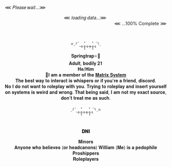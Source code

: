 
⋘ 𝑃𝑙𝑒𝑎𝑠𝑒 𝑤𝑎𝑖𝑡...⋙

 </div> <div align="center">  ⋘ 𝑙𝑜𝑎𝑑𝑖𝑛𝑔 𝑑𝑎𝑡𝑎...⋙‎ ‎‎‎‎ </div>
 </div> <div align="right"> ‎‎‎‎‎‎‎⋘ ...100% Complete ⋙‎

 ‎‎‎‎ </div> <div align="center">   ⭐ˏ⸉ˋ‿̩͙‿̩̩̥͙̽‿̩͙‿̩̥̩‿̩̩̥͙̽‿̩͙ˊ⸊ˎ
       
 </div> <div align="center">    𝐒𝐩𝐫𝐢𝐧𝐠𝐭𝐫𝐚𝐩⭐💜
           </div> <div align="center">       𝐀𝐝𝐮𝐥𝐭, 𝐛𝐨𝐝𝐢𝐥𝐲 𝟐𝟏
</div> <div align="center"> 𝐇𝐞/𝐇𝐢𝐦
</div> <div align="center">💜𝐈 𝐚𝐦 𝐚 𝐦𝐞𝐦𝐛𝐞𝐫 𝐨𝐟 𝐭𝐡𝐞 <a href="https://rentry.org/VenomLogang">𝐌𝐚𝐭𝐫𝐢𝐱 𝐒𝐲𝐬𝐭𝐞𝐦</a> 
</div> <div align="center">𝐓𝐡𝐞 𝐛𝐞𝐬𝐭 𝐰𝐚𝐲 𝐭𝐨 𝐢𝐧𝐭𝐞𝐫𝐚𝐜𝐭 𝐢𝐬 𝐰𝐡𝐢𝐬𝐩𝐞𝐫𝐬 𝐨𝐫 𝐢𝐟 𝐲𝐨𝐮'𝐫𝐞 𝐚 𝐟𝐫𝐢𝐞𝐧𝐝, 𝐝𝐢𝐬𝐜𝐨𝐫𝐝. 
</div> <div align="center"> 𝐍𝐨 𝐈 𝐝𝐨 𝐧𝐨𝐭 𝐰𝐚𝐧𝐭 𝐭𝐨 𝐫𝐨𝐥𝐞𝐩𝐥𝐚𝐲 𝐰𝐢𝐭𝐡 𝐲𝐨𝐮. 𝐓𝐫𝐲𝐢𝐧𝐠 𝐭𝐨 𝐫𝐨𝐥𝐞𝐩𝐥𝐚𝐲 𝐚𝐧𝐝 𝐢𝐧𝐬𝐞𝐫𝐭 𝐲𝐨𝐮𝐫𝐬𝐞𝐥𝐟 𝐨𝐧 𝐬𝐲𝐬𝐭𝐞𝐦𝐬 𝐢𝐬 𝐰𝐞𝐢𝐫𝐝 𝐚𝐧𝐝 𝐰𝐫𝐨𝐧𝐠. 𝐓𝐡𝐚𝐭 𝐛𝐞𝐢𝐧𝐠 𝐬𝐚𝐢𝐝, 𝐈 𝐚𝐦 𝐧𝐨𝐭 𝐦𝐲 𝐞𝐱𝐚𝐜𝐭 𝐬𝐨𝐮𝐫𝐜𝐞, 𝐝𝐨𝐧'𝐭 𝐭𝐫𝐞𝐚𝐭 𝐦𝐞 𝐚𝐬 𝐬𝐮𝐜𝐡.
</div> <div align="center"> 
 ‎‎‎‎ </div> <div align="center">   ˏ⸉ˋ‿̩͙‿̩̩̥͙̽‿̩͙‿̩̥̩‿̩̩̥͙̽‿̩͙ˊ⸊ˎ⭐
  
 ‎‎‎‎ </div> <div align="center">  **𝐃𝐍𝐈**
</div> <div align="center"> 𝐌𝐢𝐧𝐨𝐫𝐬
</div> <div align="center"> 𝐀𝐧𝐲𝐨𝐧𝐞 𝐰𝐡𝐨 𝐛𝐞𝐥𝐢𝐞𝐯𝐞𝐬 (𝐨𝐫 𝐡𝐞𝐚𝐝𝐜𝐚𝐧𝐨𝐧𝐬) 𝐖𝐢𝐥𝐥𝐢𝐚𝐦 (𝐌𝐞) 𝐢𝐬 𝐚 𝐩𝐞𝐝𝐨𝐩𝐡𝐢𝐥𝐞
</div> <div align="center"> 𝐏𝐫𝐨𝐬𝐡𝐢𝐩𝐩𝐞𝐫𝐬
</div> <div align="center"> 𝐑𝐨𝐥𝐞𝐩𝐥𝐚𝐲𝐞𝐫𝐬
